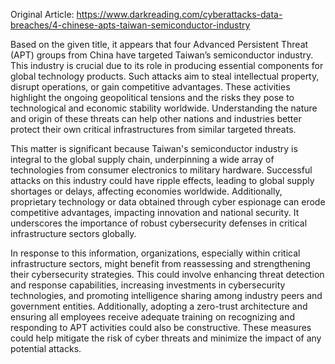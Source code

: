 Original Article: https://www.darkreading.com/cyberattacks-data-breaches/4-chinese-apts-taiwan-semiconductor-industry

Based on the given title, it appears that four Advanced Persistent Threat (APT) groups from China have targeted Taiwan’s semiconductor industry. This industry is crucial due to its role in producing essential components for global technology products. Such attacks aim to steal intellectual property, disrupt operations, or gain competitive advantages. These activities highlight the ongoing geopolitical tensions and the risks they pose to technological and economic stability worldwide. Understanding the nature and origin of these threats can help other nations and industries better protect their own critical infrastructures from similar targeted threats.

This matter is significant because Taiwan's semiconductor industry is integral to the global supply chain, underpinning a wide array of technologies from consumer electronics to military hardware. Successful attacks on this industry could have ripple effects, leading to global supply shortages or delays, affecting economies worldwide. Additionally, proprietary technology or data obtained through cyber espionage can erode competitive advantages, impacting innovation and national security. It underscores the importance of robust cybersecurity defenses in critical infrastructure sectors globally.

In response to this information, organizations, especially within critical infrastructure sectors, might benefit from reassessing and strengthening their cybersecurity strategies. This could involve enhancing threat detection and response capabilities, increasing investments in cybersecurity technologies, and promoting intelligence sharing among industry peers and government entities. Additionally, adopting a zero-trust architecture and ensuring all employees receive adequate training on recognizing and responding to APT activities could also be constructive. These measures could help mitigate the risk of cyber threats and minimize the impact of any potential attacks.